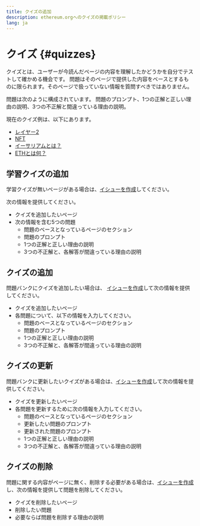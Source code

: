 ```yaml
---
title: クイズの追加
description: ethereum.orgへのクイズの掲載ポリシー
lang: ja
---
```


# クイズ {#quizzes}

クイズとは、ユーザーが今読んだページの内容を理解したかどうかを自分でテストして確かめる機会です。 問題はそのページで提供した内容をベースとするものに限られます。そのページで扱っていない情報を質問すべきではありません。

問題は次のように構成されています。 問題のプロンプト、1つの正解と正しい理由の説明、3つの不正解と間違っている理由の説明。

現在のクイズ例は、以下にあります。

- [レイヤー2](/layer-2)
- [NFT](/nft/)
- [イーサリアムとは？](/what-is-ethereum/)
- [ETHとは何？](/eth/)

## 学習クイズの追加

学習クイズが無いページがある場合は、[イシューを作成](https://github.com/ethereum/ethereum-org-website/issues/new?assignees=&labels=&template=suggest_quiz.yaml)してください。

次の情報を提供してください。

- クイズを追加したいページ
- 次の情報を含む5つの問題
  - 問題のベースとなっているページのセクション
  - 問題のプロンプト
  - 1つの正解と正しい理由の説明
  - 3つの不正解と、各解答が間違っている理由の説明

## クイズの追加

問題バンクにクイズを追加したい場合は、 [イシューを作成](https://github.com/ethereum/ethereum-org-website/issues/new?assignees=&labels=&template=suggest_quiz.yaml)して次の情報を提供してください。

- クイズを追加したいページ
- 各問題について、以下の情報を入力してください。
  - 問題のベースとなっているページのセクション
  - 問題のプロンプト
  - 1つの正解と正しい理由の説明
  - 3つの不正解と、各解答が間違っている理由の説明

## クイズの更新

問題バンクに更新したいクイズがある場合は、[イシューを作成](https://github.com/ethereum/ethereum-org-website/issues/new?assignees=&labels=&template=suggest_quiz.yaml)して次の情報を提供してください。

- クイズを更新したいページ
- 各問題を更新するために次の情報を入力してください。
  - 問題のベースとなっているページのセクション
  - 更新したい問題のプロンプト
  - 更新された問題のプロンプト
  - 1つの正解と正しい理由の説明
  - 3つの不正解と、各解答が間違っている理由の説明

## クイズの削除

問題に関する内容がページに無く、削除する必要がある場合は、[イシューを作成](https://github.com/ethereum/ethereum-org-website/issues/new?assignees=&labels=&template=suggest_quiz.yaml)し、次の情報を提供して問題を削除してください。

- クイズを削除したいページ
- 削除したい問題
- 必要ならば問題を削除する理由の説明

